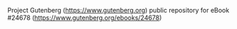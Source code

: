 Project Gutenberg (https://www.gutenberg.org) public repository for eBook #24678 (https://www.gutenberg.org/ebooks/24678)

